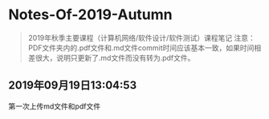 # Notes-Of-2019-Autumn


> 2019年秋季主要课程（计算机网络/软件设计/软件测试）课程笔记
> 注意：PDF文件夹内的.pdf文件和.md文件commit时间应该基本一致，如果时间相差很大，说明只更新了.md文件而没有转为.pdf文件。


## 2019年09月19日13:04:53 
第一次上传md文件和pdf文件
